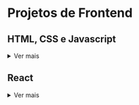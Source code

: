 # Projetos de Frontend

## HTML, CSS e Javascript
<details>
  <summary>Ver mais</summary>

### Lessons Learned
<strong>Descrição:</strong> Site criado com HTML semântico para exibir lições aprendidas.
<br>
<strong>Link do repositório:</strong> https://github.com/Leo02452/lessons-learned
<br>
<strong>Link da aplicação:</strong> https://leo02452.github.io/lessons-learned/

### Lista de tarefas
<strong>Descrição:</strong> Site em que usuário pode criar e excluir da tarefa, além de trocar a ordem e marcá-las como finalizadas.
<br>
<strong>Link do repositório:</strong> https://github.com/Leo02452/To-Do-List
<br>
<strong>Link da aplicação:</strong> https://leo02452.github.io/To-Do-List/

### Trybewarts
<strong>Descrição:</strong> Formulário de cadastro para a escola de mágica e tecnologia.
<br>
<strong>Link do repositório:</strong> https://github.com/Leo02452/trybewarts
<br>
<strong>Link da aplicação:</strong> https://leo02452.github.io/trybewarts/

### Shopping Cart
<strong>Descrição:</strong> E-commerce de computadores em que o usuário pode manipular um carrinho de compra.
<br>
<strong>Link do repositório:</strong> https://github.com/Leo02452/shopping-cart
</details>


## React
<details>
  <summary>Ver mais</summary>

### Solar System
<strong>Descrição:</strong> Página que exibe os planetas do sistema solar e as missões espaciais.
<br>
<strong>Link do repositório:</strong> https://github.com/Leo02452/solar-system

### Tryunfo
<strong>Descrição:</strong> Jogo de carta inspirado no clássico Trunfo em que o usuário pode criar suas próprias cartas.
<br>
<strong>Link do repositório:</strong> https://github.com/Leo02452/tryunfo

### Trybetunes
<strong>Descrição:</strong> Aplicativo de música em que o usuário pode pesquisar por artistas e salvar suas músicas favoritas.
<br>
<strong>Link do repositório:</strong> https://github.com/Leo02452/trybetunes
<br>
<strong>Link da aplicação:</strong> https://leo02452.github.io/trybetunes/#/

### Frontend Online Store
<strong>Descrição:</strong> E-commerce criado em grupo em que é possível pesquisar produtos, ver detalhe, avaliações e ir pra tela de checkout.
<br>
<strong>Link do repositório:</strong> https://github.com/Leo02452/frontend-online-store

### React Testing Library
<strong>Descrição:</strong> Pokedex com testes de integração usando a biblioteca RTL.
<br>
<strong>Link do repositório:</strong> https://github.com/Leo02452/react-testing-library

### Trybewallet
<strong>Descrição:</strong> Carteira digital que utiliza Redux em que o usuário pode criar, ver, editar e excluir uma despesa em diferentes moedas.
<br>
<strong>Link do repositório:</strong> https://github.com/Leo02452/trybewallet

### StarWars Planet Search
<strong>Descrição:</strong> Tabela de planetas de Star Wars que utiliza Context API com diversos filtros simultâneos.
<br>
<strong>Link do repositório:</strong> https://github.com/Leo02452/starwars-planet-search
</details>
